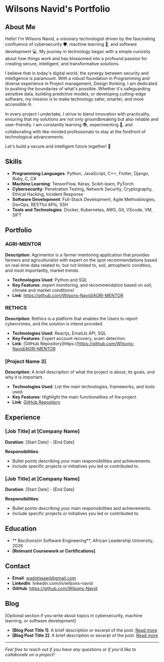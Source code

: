 
# Wilsons Navid's Portfolio

## About Me
Hello! I'm Wilsons Navid, a visionary technologist driven by the fascinating confluence of cybersecurity 🛡️, machine learning 🤖, and software development 💻. My journey in technology began with a simple curiosity about how things work and has blossomed into a profound passion for creating secure, intelligent, and transformative solutions.

I believe that in today's digital world, the synergy between security and intelligence is paramount. With a robust foundation in Programming and diverse experience in Project management, Design thinking. I am dedicated to pushing the boundaries of what's possible. Whether it's safeguarding sensitive data, building predictive models, or developing cutting-edge software, my mission is to make technology safer, smarter, and more accessible 🌐.

In every project I undertake, I strive to blend innovation with practicality, ensuring that my solutions are not only groundbreaking but also reliable and user-friendly. I am constantly learning 📚, experimenting 🧪, and collaborating with like-minded professionals to stay at the forefront of technological advancements.

Let's build a secure and intelligent future together! 🚀

## Skills
- **Programming Languages**: Python, JavaScript, C++, Flutter, Django, Ruby, C, C#
- **Machine Learning**: TensorFlow, Keras, Scikit-learn, PyTorch
- **Cybersecurity**: Penetration Testing, Network Security, Cryptography, Ethical Hacking, Incident Response
- **Software Development**: Full-Stack Development, Agile Methodologies, DevOps, RESTful APIs, SSH
- **Tools and Technologies**: Docker, Kubernetes, AWS, Git, VScode, VM, SIFT

## Portfolio

### AGRI-MENTOR
**Description**: Agrimentor is a  farmer mentoring application that provides farmers and agriculturalist with expert on the spot recommendations based on real-time data related to, but not limited to, soil, 
    atmopheric conditios, and most importantly, market trends.
- **Technologies Used**: Python and  SQL
- **Key Features**: expert monitoring, and recommendation based on soil, climate and market conditions!
- **Link**: https://github.com/Wilsons-Navid/AGRI-MENTOR

### RETHICS
**Description**: Rethics is a platform that enables the Users to report  cybercrimes, and the solution is intend provided.
- **Technologies Used**: Reactjs, EmailJs API, SQL
- **Key Features**: Expert account recovery, scam detection.
- **Link**: [GitHub Repository]https://https://github.com/Wilsons-Navid/AGRI-MENTOR

### [Project Name 3]
**Description**: A brief description of what the project is about, its goals, and why it is important.
- **Technologies Used**: List the main technologies, frameworks, and tools used.
- **Key Features**: Highlight the main functionalities of the project.
- **Link**: [GitHub Repository](https://github.com/yourusername/project3)

## Experience
### [Job Title] at [Company Name]
**Duration**: [Start Date] - [End Date]

**Responsibilities**:
- Bullet points describing your main responsibilities and achievements.
- Include specific projects or initiatives you led or contributed to.

### [Job Title] at [Company Name]
**Duration**: [Start Date] - [End Date]

**Responsibilities**:
- Bullet points describing your main responsibilities and achievements.
- Include specific projects or initiatives you led or contributed to.

## Education
- ** Bsc(hons)in Software Engineering**, African Leadership University, 2026
- **[Relevant Coursework or Certifications]**

## Contact
- **Email**: wadotiwawil@gmail.com
- **LinkedIn**: linkedin.com/in/wilsons-navid
- **GitHub**: https://github.com/Wilsons-Navid

## Blog
[Optional section if you write about topics in cybersecurity, machine learning, or software development]
- **[Blog Post Title 1]**: A brief description or excerpt of the post. [Read more](https://link-to-blog-post)
- **[Blog Post Title 2]**: A brief description or excerpt of the post. [Read more](https://link-to-blog-post)

---

*Feel free to reach out if you have any questions or if you'd like to collaborate on a project!*
